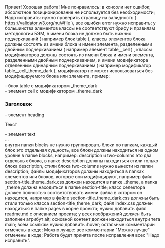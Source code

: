 Привет! Хорошая работа!
Мне понравилось:
в консоли нет ошибок;
абсолютное позиционирование не используется без необходимости;
Надо исправить:
нужно проверить страницу на валидность ( https://validator.w3.org/nu/#file ), все ошибки error нужно исправить;
у большинства элементов классы не соответствуют брифу и правилам методологии БЭМ, в имени блока не должно быть нижних подчеркиваний ( например блок table ), классы элементов блока должны состоять из имени блока и имени элемента, разделенными двойным подчеркиванием ( например элемент table__cell ) , классы модификаторов должны состоять из имени блока и имени элемента, разделенными двойным подчеркиванием, и имени модификатора отделенным одинарным подчеркиванием ( например модификатор table__cell_theme_dark ), модификатор не может использоваться без модифицируемого блока или элемента, пример:
<div class="table table_theme_dark">    - блок table с модификатором _theme_dark
  <div class="table__cell table__cell_theme_dark">    - элемент cell с модификатором _theme_dark
      <h3 class="table__heading table__heading_theme_dark">Заголовок</h3>    - элемент heading
      <p class="table__text table__text_theme_dark">Текст</p>    - элемент text
  </div>
  ...
</div>
внутри папки blocks не нужно группировать блоки по папкам, каждый блок это отдельная сущность, все блоки должны находиться на одном уровне в папке blocks, например: description и two-columns это два отдельных блока, в папке description должны находиться стили только блока description, стили блока two-columns нужно вынести из папки description;
файлы модификаторов должны находиться в папках элементов или блоков, которые они модифицируют, например файл section-title_theme_dark.css должен находится в папке _theme, а папка _theme должна находиться в папке section-title;
класс селектора должен полностью соответствовать имени файла в котором он находится, например в файле section-title_theme_dark.css должны быть стили только класса section-title_theme_dark;
файл index.css должен находиться в папке pages в корне проекта;
нужно добавить файл readme.md с описанием проекта;
у всех изображений должен быть заполнен атрибут alt;
основной контент должен находиться внутри тега main;
всем ссылкам нужно добавить :hover;
остальные комментарии отмечены в коде;
Можно лучше:
все комментарии "Можно лучше" отмечены в коде;
Работа будет принята после исправления всех "Надо исправить".